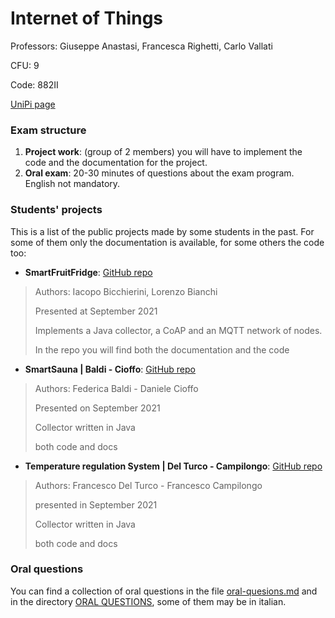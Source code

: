 # Internet of Things

Professors: Giuseppe Anastasi, Francesca Righetti, Carlo Vallati

CFU: 9

Code: 882II

[UniPi page](https://esami.unipi.it/esami2/programma.php?c=51538)

### Exam structure

1. **Project work**: (group of 2 members) you will have to implement the code and the documentation for the project.
2. **Oral exam**: 20-30 minutes of questions about the exam program. English not mandatory.

### Students' projects

This is a list of the public projects made by some students in the past. For some of them only the documentation is available, for some others the code too:
- **SmartFruitFridge**: [GitHub repo](https://github.com/Bicchie/SmartFruitFridge)
>Authors: Iacopo Bicchierini, Lorenzo Bianchi
>
>Presented at September 2021
>
> Implements a Java collector, a CoAP and an MQTT network of nodes.
>
>In the repo you will find both the documentation and the code
>
- **SmartSauna | Baldi - Cioffo**: [GitHub repo](https://github.com/danielecioffo/SmartSauna)
>Authors: Federica Baldi - Daniele Cioffo
>
>Presented on September 2021
>
>Collector written in Java
>
>both code and docs
- **Temperature regulation System | Del Turco - Campilongo**: [GitHub repo](https://github.com/FranDT/ProjectIoT)
>Authors: Francesco Del Turco - Francesco Campilongo
>
>presented in September 2021
>
>Collector written in Java
>
>both code and docs 

### Oral questions

You can find a collection of oral questions in the file [oral-quesions.md](oral-questions.md) and in the directory [ORAL QUESTIONS](ORAL-QUESTIONS), some of them may be in italian.

